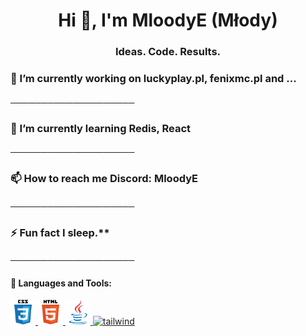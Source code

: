 <h1 align="center">Hi 👋, I'm MloodyE (Młody)</h1>
<h3 align="center">Ideas. Code. Results.</h3>

###

<h3 align="left">🔭 I’m currently working on <strong>luckyplay.pl, fenixmc.pl and ...</strong></h3>
<h4 align="left">────────────────────</h4>

<h3 align="left">🌱 I’m currently learning <strong>Redis, React</strong></h3>
<h4 align="left">────────────────────</h4>

<h3 align="left">📫 How to reach me <strong>Discord: MloodyE</strong></h3>
<h4 align="left">────────────────────</h4>

<h3 align="left">⚡ Fun fact <strong>I sleep.**</strong></h4>
<h4 align="left">────────────────────</h4>

<h4 align="left">🧰 Languages and Tools:</h4>
<p align="left"> <a href="https://www.w3schools.com/css/" target="_blank" rel="noreferrer"> <img src="https://raw.githubusercontent.com/devicons/devicon/master/icons/css3/css3-original-wordmark.svg" alt="css3" width="40" height="40"/> </a> <a href="https://www.w3.org/html/" target="_blank" rel="noreferrer"> <img src="https://raw.githubusercontent.com/devicons/devicon/master/icons/html5/html5-original-wordmark.svg" alt="html5" width="40" height="40"/> </a> <a href="https://www.java.com" target="_blank" rel="noreferrer"> <img src="https://raw.githubusercontent.com/devicons/devicon/master/icons/java/java-original.svg" alt="java" width="40" height="40"/> </a> <a href="https://tailwindcss.com/" target="_blank" rel="noreferrer"> <img src="https://www.vectorlogo.zone/logos/tailwindcss/tailwindcss-icon.svg" alt="tailwind" width="40" height="40"/> </a> </p>
